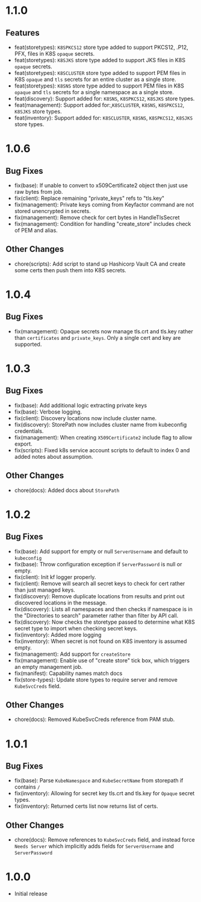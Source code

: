 # 1.1.0

## Features
- feat(storetypes): `K8SPKCS12` store type added to support PKCS12, .P12, PFX, files in K8S `opaque` secrets.
- feat(storetypes): `K8SJKS` store type added to support JKS files in K8S `opaque` secrets.
- feat(storetypes): `K8SCLUSTER` store type added to support PEM files in K8S `opaque` and `tls` secrets for an entire cluster as a single store.
- feat(storetypes): `K8SNS` store type added to support PEM files in K8S `opaque` and `tls` secrets for a single namespace as a single store.
- feat(discovery): Support added for: `K8SNS`, `K8SPKCS12`, `K8SJKS` store types.
- feat(management): Support added for:,`K8SCLUSTER`, `K8SNS`, `K8SPKCS12`, `K8SJKS` store types.
- feat(inventory): Support added for: `K8SCLUSTER`, `K8SNS`, `K8SPKCS12`, `K8SJKS` store types.

# 1.0.6

## Bug Fixes
- fix(base): If unable to convert to x509Certificate2 object then just use raw bytes from job.
- fix(client): Replace remaining "private_keys" refs to "tls.key"
- fix(management): Private keys coming from Keyfactor command are not stored unencrypted in secrets.
- fix(management): Remove check for cert bytes in HandleTlsSecret
- fix(management): Condition for handling "create_store" includes check of PEM and alias.

## Other Changes
- chore(scripts): Add script to stand up Hashicorp Vault CA and create some certs then push them into K8S secrets.

# 1.0.4

## Bug Fixes
- fix(management): Opaque secrets now manage tls.crt and tls.key rather than `certificates` and `private_keys`. 
Only a single cert and key are supported.

# 1.0.3

## Bug Fixes
- fix(base): Add additional logic extracting private keys
- fix(base): Verbose logging.
- fix(client): Discovery locations now include cluster name.
- fix(discovery): StorePath now includes cluster name from kubeconfig credentials.
- fix(management): When creating `X509Certificate2` include flag to allow export.
- fix(scripts): Fixed k8s service account scripts to default to index 0 and added notes about assumption.

## Other Changes
- chore(docs): Added docs about `StorePath`

# 1.0.2

## Bug Fixes
- fix(base): Add support for empty or null `ServerUsername` and default to `kubeconfig`
- fix(base): Throw configuration exception if `ServerPassword` is null or empty.
- fix(client): Init kf logger properly.
- fix(client): Remove will search all secret keys to check for cert rather than just managed keys.
- fix(discovery): Remove duplicate locations from results and print out discovered locations in the message.
- fix(discovery): Lists all namespaces and then checks if namespace is in the "Directories to search" parameter rather than filter by API call.
- fix(discovery): Now checks the storetype passed to determine what K8S secret type to import when checking secret keys.
- fix(inventory): Added more logging
- fix(inventory): When secret is not found on K8S inventory is assumed empty.
- fix(management): Add support for `createStore`
- fix(management): Enable use of "create store" tick box, which triggers an empty management job.
- fix(manifest): Capability names match docs
- fix(store-types): Update store types to require server and remove `KubeSvcCreds` field.


## Other Changes
- chore(docs): Removed KubeSvcCreds reference from PAM stub.

# 1.0.1

## Bug Fixes
- fix(base): Parse `KubeNamespace` and `KubeSecretName` from storepath if contains `/`
- fix(inventory): Allowing for secret key tls.crt and tls.key for `Opaque` secret types.
- fix(inventory): Returned certs list now returns list of certs.

## Other Changes
- chore(docs): Remove references to `KubeSvcCreds` field, and instead force `Needs Server` which implicitly adds fields 
for `ServerUsername` and `ServerPassword`

# 1.0.0
- Initial release

